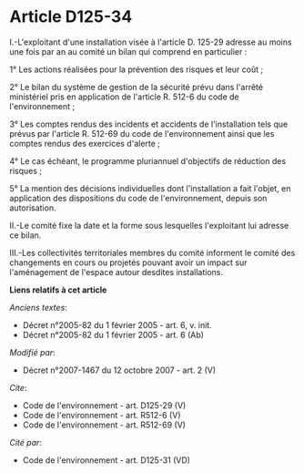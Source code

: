 # Article D125-34

I.-L'exploitant d'une installation visée à l'article D. 125-29 adresse au moins une fois par an au comité un bilan qui
comprend en particulier : 

1° Les actions réalisées pour la prévention des risques et leur coût ; 

2° Le bilan du système de gestion de la sécurité prévu dans l'arrêté ministériel pris en application de l'article R. 512-6 du
code de l'environnement ; 

3° Les comptes rendus des incidents et accidents de l'installation tels que prévus par l'article R. 512-69 du code de
l'environnement ainsi que les comptes rendus des exercices d'alerte ; 

4° Le cas échéant, le programme pluriannuel d'objectifs de réduction des risques ; 

5° La mention des décisions individuelles dont l'installation a fait l'objet, en application des dispositions du code de
l'environnement, depuis son autorisation. 

II.-Le comité fixe la date et la forme sous lesquelles l'exploitant lui adresse ce bilan. 

III.-Les collectivités territoriales membres du comité informent le comité des changements en cours ou projetés pouvant avoir
un impact sur l'aménagement de l'espace autour desdites installations.

**Liens relatifs à cet article**

_Anciens textes_:

  - Décret n°2005-82 du 1 février 2005 - art. 6, v. init.
  - Décret n°2005-82 du 1 février 2005 - art. 6 (Ab)

_Modifié par_:

  - Décret n°2007-1467 du 12 octobre 2007 - art. 2 (V)

_Cite_:

  - Code de l'environnement - art. D125-29 (V)
  - Code de l'environnement - art. R512-6 (V)
  - Code de l'environnement - art. R512-69 (V)

_Cité par_:

  - Code de l'environnement - art. D125-31 (VD)
